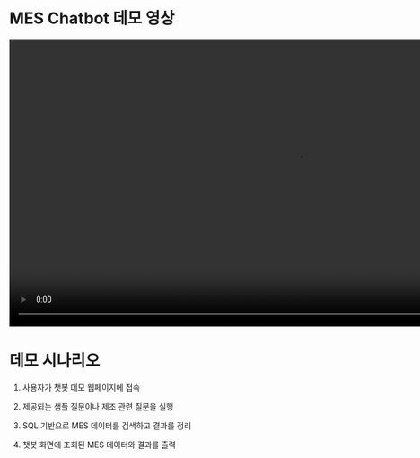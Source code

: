 # MES Chatbot 데모 영상

<video width="1024" controls>
   <source src="/source/movie/GenAI_MES-Chatbot.mp4" type="video/mp4" />
   Your browser does not support the video tag.
</video>

<!-- <video 
  controls
  preload="metadata"
  style="width: 100%; max-width: 800px;"
  crossorigin="anonymous">
  <source src="/source/movie/GenAI_MES-Chatbot.mp4" type="video/mp4" />
</video>`; -->


# 데모 시나리오
 1. 사용자가 챗봇 데모 웹페이지에 접속

 2. 제공되는 샘플 질문이나 제조 관련 질문을 실행

 3. SQL 기반으로 MES 데이터를 검색하고 결과를 정리

 4. 챗봇 화면에 조회된 MES 데이터와 결과를 출력
